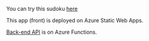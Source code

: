 You can try this sudoku [here](https://wonderful-mud-0b9653610.1.azurestaticapps.net/)

This app (front) is deployed on Azure Static Web Apps.

[Back-end API](https://github.com/Uyutaka/nest-sudoku) is on Azure Functions.
